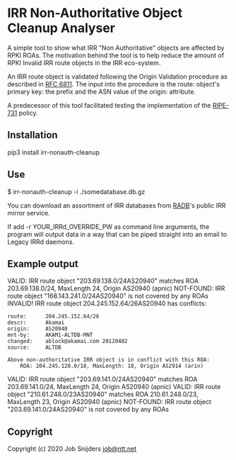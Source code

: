 IRR Non-Authoritative Object Cleanup Analyser
=============================================

A simple tool to show what IRR "Non Authoritative" objects are affected by RPKI ROAs. The motivation behind the tool is to help reduce the amount of RPKI Invalid IRR route objects in the IRR eco-system.

An IRR route object is validated following the Origin Validation procedure as described in [RFC 6811](https://tools.ietf.org/html/rfc6811).
The input into the procedure is the route: object's primary key: the prefix and the ASN value of the origin: attribute.

A predecessor of this tool facilitated testing the implementation of the [RIPE-731](https://www.ripe.net/publications/docs/ripe-731) policy.

Installation
------------

pip3 install irr-nonauth-cleanup

Use
---

$ irr-nonauth-cleanup -i ./somedatabase.db.gz

You can download an assortment of IRR databases from [RADB](ftp://ftp.radb.net/radb/dbase/)'s public IRR mirror service.

If add -r YOUR_IRRd_OVERRIDE_PW as command line arguments, the program will output data in a way that can be piped straight into an email to Legacy IRRd daemons.

Example output
--------------


VALID: IRR route object "203.69.138.0/24AS20940" matches ROA 203.69.138.0/24, MaxLength 24, Origin AS20940 (apnic)
NOT-FOUND: IRR route object "168.143.241.0/24AS20940" is not covered by any ROAs
INVALID! IRR route object 204.245.152.64/26AS20940 has conflicts:

    route:      204.245.152.64/26
    descr:      Akamai
    origin:     AS20940
    mnt-by:     AKAM1-ALTDB-MNT
    changed:    ablock@akamai.com 20120402
    source:     ALTDB

    Above non-authoritative IRR object is in conflict with this ROA:
        ROA: 204.245.128.0/18, MaxLength: 18, Origin AS2914 (arin)

VALID: IRR route object "203.69.141.0/24AS20940" matches ROA 203.69.141.0/24, MaxLength 24, Origin AS20940 (apnic)
VALID: IRR route object "210.61.248.0/23AS20940" matches ROA 210.61.248.0/23, MaxLength 23, Origin AS20940 (apnic)
NOT-FOUND: IRR route object "203.69.141.0/24AS20940" is not covered by any ROAs


Copyright
---------

Copyright (c) 2020 Job Snijders <job@ntt.net>
